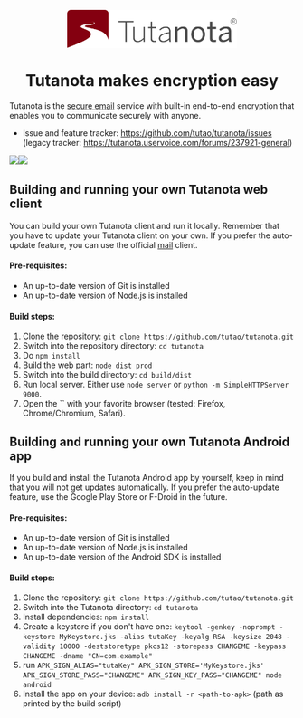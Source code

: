 <h1 align="center">
<br>
  <img src="resources/images/logo-red.svg" alt="Tutanota logo" width="300">
  <br>
    <br>
  Tutanota makes encryption easy
  <br>
</h1>

Tutanota is the [secure email](https://tutanota.com) service with built-in end-to-end encryption that enables you to communicate securely with anyone.

* Issue and feature tracker: https://github.com/tutao/tutanota/issues (legacy tracker: https://tutanota.uservoice.com/forums/237921-general)

<a href="https://play.google.com/store/apps/details?id=de.tutao.tutanota"><img src="https://play.google.com/intl/en_us/badges/images/generic/en_badge_web_generic.png" height="75"></a><a href="https://f-droid.org/packages/de.tutao.tutanota/"><img src="https://f-droid.org/badge/get-it-on.png" height="75"></a>

## Building and running your own Tutanota web client

You can build your own Tutanota client and run it locally. Remember that you have to update your Tutanota client on 
your own. If you prefer the auto-update feature, you can use the official [mail](https://mail.tutanota.com) client.

#### Pre-requisites:
* An up-to-date version of Git is installed
* An up-to-date version of Node.js is installed

#### Build steps:

1. Clone the repository: `git clone https://github.com/tutao/tutanota.git`
2. Switch into the repository directory: `cd tutanota`
3. Do `npm install`
4. Build the web part: `node dist prod`
5. Switch into the build directory: `cd build/dist`
6. Run local server. Either use `node server` or `python -m SimpleHTTPServer 9000`.
7. Open the `` with your favorite browser (tested: Firefox, Chrome/Chromium, Safari).

## Building and running your own Tutanota Android app

If you build and install the Tutanota Android app by yourself, keep in mind that you will not get updates automatically.
If you prefer the auto-update feature, use the Google Play Store or F-Droid in the future.

#### Pre-requisites:
* An up-to-date version of Git is installed
* An up-to-date version of Node.js is installed
* An up-to-date version of the Android SDK is installed

#### Build steps:

1. Clone the repository: `git clone https://github.com/tutao/tutanota.git`
2. Switch into the Tutanota directory: `cd tutanota`
3. Install dependencies: `npm install`
4. Create a keystore if you don't have one: `keytool -genkey -noprompt -keystore MyKeystore.jks -alias tutaKey -keyalg RSA -keysize 2048 -validity 10000 -deststoretype pkcs12 -storepass CHANGEME -keypass CHANGEME -dname "CN=com.example"`
5. run `APK_SIGN_ALIAS="tutaKey" APK_SIGN_STORE='MyKeystore.jks' APK_SIGN_STORE_PASS="CHANGEME" APK_SIGN_KEY_PASS="CHANGEME" node android`
6. Install the app on your device: `adb install -r <path-to-apk>` (path as printed by the build script)
